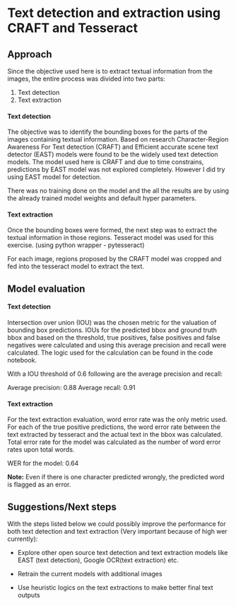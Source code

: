 # Text detection and extraction using CRAFT and Tesseract

## Approach

Since the objective used here is to extract textual information from the images, the entire process was divided into two parts:

1. Text detection
2. Text extraction

#### Text detection

The objective was to identify the bounding boxes for the parts of the images containing textual information. Based on research  Character-Region Awareness For Text detection (CRAFT) and Efficient accurate scene text detector (EAST) models were found to be the widely used text detection models. The model used here is CRAFT and due to time constrains, predictions by EAST model was not explored completely. However I did try using EAST model for detection.

There was no training done on the model and the all the results are by using the already trained model weights and default hyper parameters.

#### Text extraction

Once the bounding boxes were formed, the next step was to extract the textual information in those regions. Tesseract model was used for this exercise. (using python wrapper - pytesseract)

For each image, regions proposed by the CRAFT model was cropped and fed into the tesseract model to extract the text. 

## Model evaluation

#### Text detection

Intersection over union (IOU) was the chosen metric for the valuation of bounding box predictions. IOUs for the predicted bbox and ground truth bbox and based on the threshold, true positives, false positives and false negatives were calculated and using this average precision and recall were calculated. The logic used for the calculation can be found in the code notebook.

With a IOU threshold of 0.6 following are the average precision and recall:

Average precision: 0.88
Average recall: 0.91

####  Text extraction

For the text extraction evaluation, word error rate was the only metric used. For each of the true positive predictions, the word error rate between the text extracted by tesseract and the actual text in the bbox was calculated. Total error rate for the model was calculated as the number of word error rates upon total words.

WER for the model: 0.64

**Note:** Even if there is one character predicted wrongly, the predicted word is flagged as an error.

## Suggestions/Next steps

With the steps listed below we could possibly improve the performance for both text detection and text extraction (Very important because of high wer currently):

- Explore other open source text detection and text extraction models like EAST (text detection), Google OCR(text extraction) etc.

- Retrain the current models with additional images

- Use heuristic logics on the text extractions to make better final text outputs

  